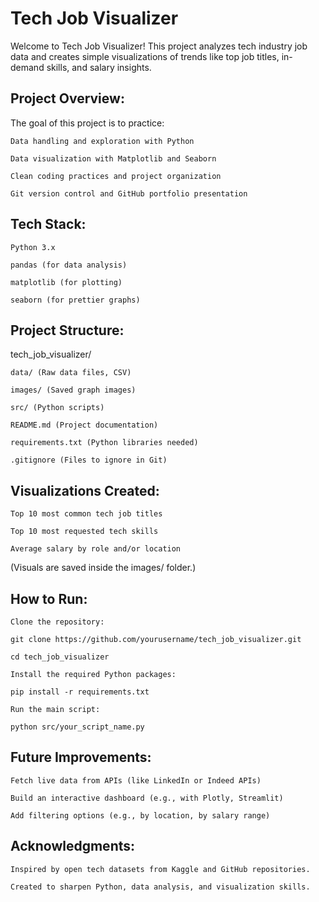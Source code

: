 # Tech Job Visualizer

Welcome to Tech Job Visualizer!
This project analyzes tech industry job data and creates simple visualizations of trends like top job titles, in-demand skills, and salary insights.

## Project Overview:

The goal of this project is to practice:

    Data handling and exploration with Python

    Data visualization with Matplotlib and Seaborn

    Clean coding practices and project organization

    Git version control and GitHub portfolio presentation

## Tech Stack:

    Python 3.x

    pandas (for data analysis)

    matplotlib (for plotting)

    seaborn (for prettier graphs)

## Project Structure:

tech_job_visualizer/

    data/ (Raw data files, CSV)

    images/ (Saved graph images)

    src/ (Python scripts)

    README.md (Project documentation)

    requirements.txt (Python libraries needed)

    .gitignore (Files to ignore in Git)

## Visualizations Created:

    Top 10 most common tech job titles

    Top 10 most requested tech skills

    Average salary by role and/or location

(Visuals are saved inside the images/ folder.)

## How to Run:

    Clone the repository:

    git clone https://github.com/yourusername/tech_job_visualizer.git

    cd tech_job_visualizer

    Install the required Python packages:

    pip install -r requirements.txt

    Run the main script:

    python src/your_script_name.py

## Future Improvements:

    Fetch live data from APIs (like LinkedIn or Indeed APIs)

    Build an interactive dashboard (e.g., with Plotly, Streamlit)

    Add filtering options (e.g., by location, by salary range)

## Acknowledgments:

    Inspired by open tech datasets from Kaggle and GitHub repositories.

    Created to sharpen Python, data analysis, and visualization skills.

